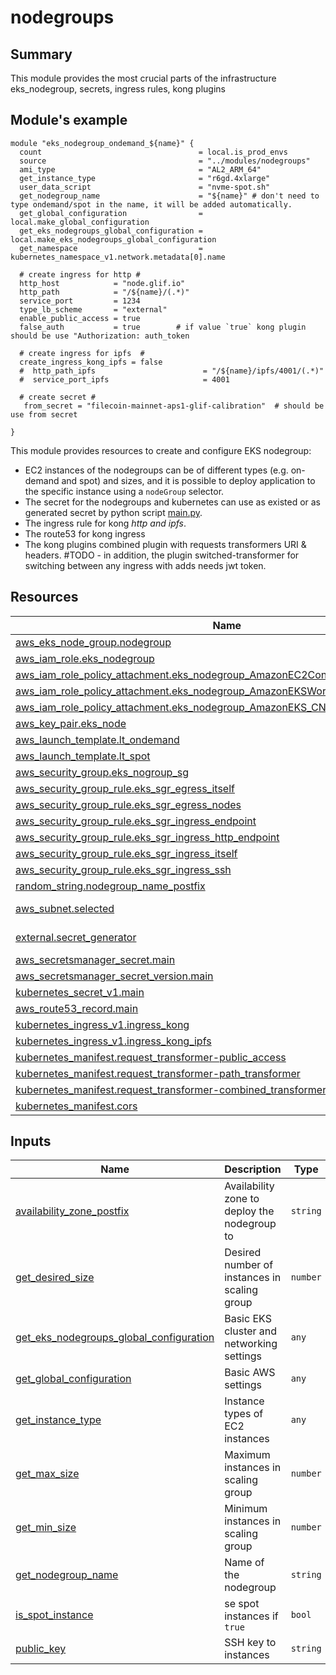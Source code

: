 # nodegroups


## Summary

This module provides the most crucial parts of the infrastructure eks_nodegroup, secrets, ingress rules, kong plugins

## Module's example

````
module "eks_nodegroup_ondemand_${name}" {
  count                                   = local.is_prod_envs
  source                                  = "../modules/nodegroups"
  ami_type                                = "AL2_ARM_64"
  get_instance_type                       = "r6gd.4xlarge"
  user_data_script                        = "nvme-spot.sh"
  get_nodegroup_name                      = "${name}" # don't need to type ondemand/spot in the name, it will be added automatically.
  get_global_configuration                = local.make_global_configuration
  get_eks_nodegroups_global_configuration = local.make_eks_nodegroups_global_configuration
  get_namespace                           = kubernetes_namespace_v1.network.metadata[0].name

  # create ingress for http #
  http_host            = "node.glif.io"
  http_path            = "/${name}/(.*)"
  service_port         = 1234
  type_lb_scheme       = "external"
  enable_public_access = true        
  false_auth           = true        # if value `true` kong plugin should be use "Authorization: auth_token 

  # create ingress for ipfs  #
  create_ingress_kong_ipfs = false
  #  http_path_ipfs                        = "/${name}/ipfs/4001/(.*)"
  #  service_port_ipfs                     = 4001

  # create secret #
   from_secret = "filecoin-mainnet-aps1-glif-calibration"  # should be use from secret 

}

````

This module provides resources to create and configure EKS nodegroup:
- EC2 instances of the nodegroups can be of different types (e.g. on-demand and spot) and sizes, and it is possible to deploy application to the specific instance using a `nodeGroup` selector.
- The secret for the nodegroups and kubernetes can use as existed or as generated secret by python script [main.py](https://github.com/glifio/filecoin-iac/blob/ci-cd-for-nodegroups/k8s/main.py).
- The ingress rule for kong *http and ipfs*.
- The route53 for kong ingress 
- The kong plugins combined plugin with requests transformers URI  & headers.
      #TODO - in addition, the plugin switched-transformer for switching between any ingress with adds needs jwt token.

## Resources

| Name                                                                                                                                                                                      | Type |
|-------------------------------------------------------------------------------------------------------------------------------------------------------------------------------------------|------|
| [aws_eks_node_group.nodegroup](https://registry.terraform.io/providers/hashicorp/aws/latest/docs/resources/eks_node_group)                                                                | resource |
| [aws_iam_role.eks_nodegroup](https://registry.terraform.io/providers/hashicorp/aws/latest/docs/resources/iam_role)                                                                        | resource |
| [aws_iam_role_policy_attachment.eks_nodegroup_AmazonEC2ContainerRegistryReadOnly](https://registry.terraform.io/providers/hashicorp/aws/latest/docs/resources/iam_role_policy_attachment) | resource |
| [aws_iam_role_policy_attachment.eks_nodegroup_AmazonEKSWorkerNodePolicy](https://registry.terraform.io/providers/hashicorp/aws/latest/docs/resources/iam_role_policy_attachment)          | resource |
| [aws_iam_role_policy_attachment.eks_nodegroup_AmazonEKS_CNI_Policy](https://registry.terraform.io/providers/hashicorp/aws/latest/docs/resources/iam_role_policy_attachment)               | resource |
| [aws_key_pair.eks_node](https://registry.terraform.io/providers/hashicorp/aws/latest/docs/resources/key_pair)                                                                             | resource |
| [aws_launch_template.lt_ondemand](https://registry.terraform.io/providers/hashicorp/aws/latest/docs/resources/launch_template)                                                            | resource |
| [aws_launch_template.lt_spot](https://registry.terraform.io/providers/hashicorp/aws/latest/docs/resources/launch_template)                                                                | resource |
| [aws_security_group.eks_nogroup_sg](https://registry.terraform.io/providers/hashicorp/aws/latest/docs/resources/security_group)                                                           | resource |
| [aws_security_group_rule.eks_sgr_egress_itself](https://registry.terraform.io/providers/hashicorp/aws/latest/docs/resources/security_group_rule)                                          | resource |
| [aws_security_group_rule.eks_sgr_egress_nodes](https://registry.terraform.io/providers/hashicorp/aws/latest/docs/resources/security_group_rule)                                           | resource |
| [aws_security_group_rule.eks_sgr_ingress_endpoint](https://registry.terraform.io/providers/hashicorp/aws/latest/docs/resources/security_group_rule)                                       | resource |
| [aws_security_group_rule.eks_sgr_ingress_http_endpoint](https://registry.terraform.io/providers/hashicorp/aws/latest/docs/resources/security_group_rule)                                  | resource |
| [aws_security_group_rule.eks_sgr_ingress_itself](https://registry.terraform.io/providers/hashicorp/aws/latest/docs/resources/security_group_rule)                                         | resource |
| [aws_security_group_rule.eks_sgr_ingress_ssh](https://registry.terraform.io/providers/hashicorp/aws/latest/docs/resources/security_group_rule)                                            | resource |
| [random_string.nodegroup_name_postfix](https://registry.terraform.io/providers/hashicorp/random/latest/docs/resources/string)                                                             | resource |
| [aws_subnet.selected](https://registry.terraform.io/providers/hashicorp/aws/latest/docs/data-sources/subnet)                                                                              | data source |
| [external.secret_generator](https://registry.terraform.io/providers/hashicorp/external/latest/docs/data-sources/external)                                                                 | data source |
| [aws_secretsmanager_secret.main](https://registry.terraform.io/providers/hashicorp/aws/latest/docs/resources/secretsmanager_secret)                                                       | resource |
| [aws_secretsmanager_secret_version.main](https://registry.terraform.io/providers/hashicorp/aws/latest/docs/data-sources/secretsmanager_secret_version)                                    | resource |
| [kubernetes_secret_v1.main](https://registry.terraform.io/providers/hashicorp/kubernetes/2.4.1/docs/resources/secret)                                                                     | resource |
| [aws_route53_record.main](https://registry.terraform.io/providers/hashicorp/aws/latest/docs/resources/route53_record)                                                                     | resource |
| [kubernetes_ingress_v1.ingress_kong](https://registry.terraform.io/providers/hashicorp/kubernetes/latest/docs/resources/ingress_v1)                                                            | resource |
| [kubernetes_ingress_v1.ingress_kong_ipfs](https://registry.terraform.io/providers/hashicorp/kubernetes/latest/docs/resources/ingress_v1)                                                     | resource |
| [kubernetes_manifest.request_transformer-public_access](https://registry.terraform.io/providers/hashicorp/kubernetes/latest/docs/resources/manifest)                                                                          | resource |
| [kubernetes_manifest.request_transformer-path_transformer](https://registry.terraform.io/providers/hashicorp/kubernetes/latest/docs/resources/manifest)                                                                          | resource |
| [kubernetes_manifest.request_transformer-combined_transformer](https://registry.terraform.io/providers/hashicorp/kubernetes/latest/docs/resources/manifest)                                                                          | resource |
| [kubernetes_manifest.cors](https://registry.terraform.io/providers/hashicorp/kubernetes/latest/docs/resources/manifest)                                                                          | resource |




## Inputs

| Name | Description | Type | Default | Required |
|------|-------------|------|---------|:--------:|
| <a name="input_availability_zone_postfix"></a> [availability\_zone\_postfix](#input\_availability\_zone\_postfix) | Availability zone to deploy the nodegroup to | `string` | `"a"` | no |
| <a name="input_get_desired_size"></a> [get\_desired\_size](#input\_get\_desired\_size) | Desired number of instances in scaling group | `number` | `1` | no |
| <a name="input_get_eks_nodegroups_global_configuration"></a> [get\_eks\_nodegroups\_global\_configuration](#input\_get\_eks\_nodegroups\_global\_configuration) | Basic EKS cluster and networking settings | `any` | n/a | yes |
| <a name="input_get_global_configuration"></a> [get\_global\_configuration](#input\_get\_global\_configuration) | Basic AWS settings | `any` | n/a | yes |
| <a name="input_get_instance_type"></a> [get\_instance\_type](#input\_get\_instance\_type) | Instance types of EC2 instances | `any` | n/a | yes |
| <a name="input_get_max_size"></a> [get\_max\_size](#input\_get\_max\_size) | Maximum instances in scaling group | `number` | `2` | no |
| <a name="input_get_min_size"></a> [get\_min\_size](#input\_get\_min\_size) | Minimum instances in scaling group | `number` | `1` | no |
| <a name="input_get_nodegroup_name"></a> [get\_nodegroup\_name](#input\_get\_nodegroup\_name) | Name of the nodegroup | `string` | `null` | no |
| <a name="input_is_spot_instance"></a> [is\_spot\_instance](#input\_is\_spot\_instance) | se spot instances if `true` | `bool` | `false` | no |
| <a name="input_public_key"></a> [public\_key](#input\_public\_key) | SSH key to instances | `string` | `"ssh-ed25519 AAAAC3NzaC1lZDI1NTE5AAAAIHMC7lI58Is6qjyARyNAJw9jm/LWcmjXsIZL5t2urMcl"` | no |
